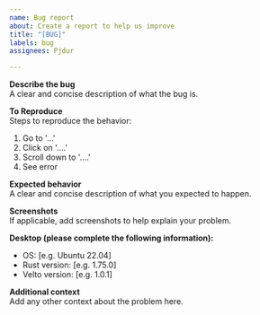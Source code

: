 ```yaml
---
name: Bug report
about: Create a report to help us improve
title: "[BUG]"
labels: bug
assignees: Pjdur

---
```


**Describe the bug**  
A clear and concise description of what the bug is.

**To Reproduce**  
Steps to reproduce the behavior:  
1. Go to '...'  
2. Click on '....'  
3. Scroll down to '....'  
4. See error

**Expected behavior**  
A clear and concise description of what you expected to happen.

**Screenshots**  
If applicable, add screenshots to help explain your problem.

**Desktop (please complete the following information):**  
- OS: [e.g. Ubuntu 22.04]  
- Rust version: [e.g. 1.75.0]  
- Velto version: [e.g. 1.0.1]

**Additional context**  
Add any other context about the problem here.
